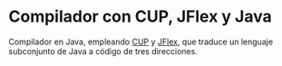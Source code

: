 Compilador con CUP, JFlex y Java
===
Compilador en Java, empleando [CUP](http://www2.cs.tum.edu/projects/cup/) y [JFlex](http://jflex.de/), que traduce un lenguaje subconjunto de Java a código de tres direcciones. 
